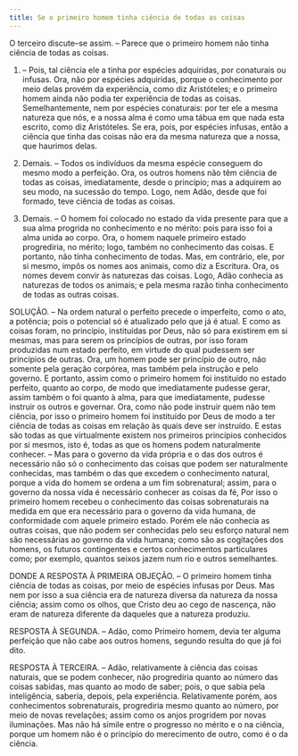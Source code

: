 ```yaml
---
title: Se o primeiro homem tinha ciência de todas as coisas
---
```


O terceiro discute–se assim. – Parece que o primeiro homem não tinha ciência de todas as coisas.  

1. – Pois, tal ciência ele a tinha por espécies adquiridas, por conaturais ou infusas. Ora, não por espécies adquiridas, porque o conhecimento por meio delas provém da experiência, como diz Aristóteles; e o primeiro homem ainda não podia ter experiência de todas as coisas. Semelhantemente, nem por espécies conaturais: por ter ele a mesma natureza que nós, e a nossa alma é como uma tábua em que nada esta escrito, como diz Aristóteles. Se era, pois, por espécies infusas, então a ciência que tinha das coisas não era da mesma natureza que a nossa, que haurimos delas.  

2. Demais. – Todos os indivíduos da mesma espécie conseguem do mesmo modo a perfeição. Ora, os outros homens não têm ciência de todas as coisas, imediatamente, desde o princípio; mas a adquirem ao seu modo, na sucessão do tempo. Logo, nem Adão, desde que foi formado, teve ciência de todas as coisas.  

3. Demais. – O homem foi colocado no estado da vida presente para que a sua alma progrida no conhecimento e no mérito: pois para isso foi a alma unida ao corpo. Ora, o homem naquele primeiro estado progrediria, no mérito; logo, também no conhecimento das coisas. E portanto, não tinha conhecimento de todas.  Mas, em contrário, ele, por si mesmo, impôs os nomes aos animais, como diz a Escritura. Ora, os nomes devem convir às naturezas das coisas. Logo, Adão conhecia as naturezas de todos os animais; e pela mesma razão tinha conhecimento de todas as outras coisas.  

SOLUÇÃO. – Na ordem natural o perfeito precede o imperfeito, como o ato, a potência; pois o potencial só é atualizado pelo que já é atual. E como as coisas foram, no princípio, instituídas por Deus, não só para existirem em si mesmas, mas para serem os princípios de outras, por isso foram produzidas num estado perfeito, em virtude do qual pudessem ser princípios de outras. Ora, um homem pode ser princípio de outro, não somente pela geração corpórea, mas também pela instrução e pelo governo. E portanto, assim como o primeiro homem foi instituído no estado perfeito, quanto ao corpo, de modo que imediatamente pudesse gerar, assim também o foi quanto à alma, para que imediatamente, pudesse instruir os outros e governar.  Ora, como não pode instruir quem não tem ciência, por isso o primeiro homem foi instituído por Deus de modo a ter ciência de todas as coisas em relação às quais deve ser instruído. E estas são todas as que virtualmente existem nos primeiros princípios conhecidos por si mesmos, isto é, todas as que os homens podem naturalmente conhecer. – Mas para o governo da vida própria e o das dos outros é necessário não só o conhecimento das coisas que podem ser naturalmente conhecidas, mas também o das que excedem o conhecimento natural, porque a vida do homem se ordena a um fim sobrenatural; assim, para o governo da nossa vida é necessário conhecer as coisas da fé, Por isso o primeiro homem recebeu o conhecimento das coisas sobrenaturais na medida em que era necessário para o governo da vida humana, de conformidade com aquele primeiro estado. Porém ele não conhecia as outras coisas, que não podem ser conhecidas pelo seu esforço natural nem são necessárias ao governo da vida humana; como são as cogitações dos homens, os futuros contingentes e certos conhecimentos particulares como; por exemplo, quantos seixos jazem num rio e outros semelhantes.  

DONDE A RESPOSTA À PRIMEIRA OBJEÇÃO. – O primeiro homem tinha ciência de todas as coisas, por meio de espécies infusas por Deus. Mas nem por isso a sua ciência era de natureza diversa da natureza da nossa ciência; assim como os olhos, que Cristo deu ao cego de nascença, não eram de natureza diferente da daqueles que a natureza produziu.  

RESPOSTA À SEGUNDA. – Adão, como Primeiro homem, devia ter alguma perfeição que não cabe aos outros homens, segundo resulta do que já foi dito. 

RESPOSTA À TERCEIRA. – Adão, relativamente à ciência das coisas naturais, que se podem conhecer, não progrediria quanto ao número das coisas sabidas, mas quanto ao modo de saber; pois, o que sabia pela inteligência, saberia, depois, pela experiência. Relativamente porém, aos conhecimentos sobrenaturais, progrediria mesmo quanto ao número, por meio de novas revelações; assim como os anjos progridem por novas iluminações. Mas não há símile entre o progresso no mérito e o na ciência, porque um homem não é o princípio do merecimento de outro, como é o da ciência.